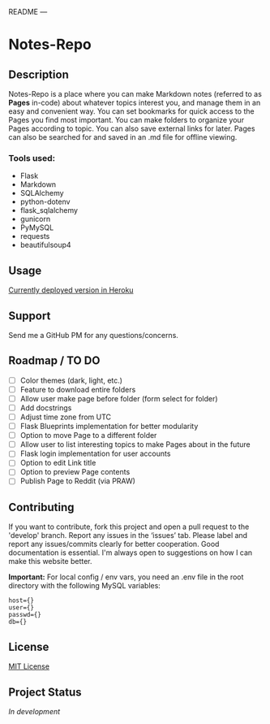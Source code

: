 README
—
# Notes-Repo

## Description

Notes-Repo is a place where you can make Markdown notes (referred to as **Pages** in-code) about whatever topics interest you, and manage them in an easy and convenient way. You can set bookmarks for quick access to the Pages you find most important. You can make folders to organize your Pages according to topic. You can also save external links for later. Pages can also be searched for and saved in an .md file for offline viewing.

### Tools used:

- Flask
- Markdown
- SQLAlchemy
- python-dotenv
- flask_sqlalchemy
- gunicorn
- PyMySQL
- requests
- beautifulsoup4

## Usage

<a href=“https://notes-repo.herokuapp.com/” target=“_blank”>Currently deployed version in Heroku</a>

## Support

Send me a GitHub PM for any questions/concerns.

## Roadmap / TO DO

- [ ] Color themes (dark, light, etc.)
- [ ] Feature to download entire folders
- [ ] Allow user make page before folder (form select for folder)
- [ ] Add docstrings
- [ ] Adjust time zone from UTC
- [ ] Flask Blueprints implementation for better modularity
- [ ] Option to move Page to a different folder
- [ ] Allow user to list interesting topics to make Pages about in the future
- [ ] Flask login implementation for user accounts
- [ ] Option to edit Link title
- [ ] Option to preview Page contents
- [ ] Publish Page to Reddit (via PRAW)

## Contributing

If you want to contribute, fork this project and open a pull request to the 'develop' branch. Report any issues in the ‘issues’ tab. Please label and report any issues/commits clearly for better cooperation. Good documentation is essential. I'm always open to suggestions on how I can make this website better.

**Important:** For local config / env vars, you need an .env file in the root directory with the following MySQL variables:

```
host={}
user={}
passwd={}
db={}
```

## License

<a href=“https://github.com/misterrager8/Notes-Repo/blob/develop/LICENSE.md” target=“_blank”>MIT License</a>

## Project Status

*In development*
